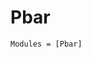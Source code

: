 <!--
category: "api-reference"
difficulty: "advanced"
topics: [api-reference]
last_updated: "2025-10-04"
-->

# Pbar
```@autodocs
Modules = [Pbar]
```
